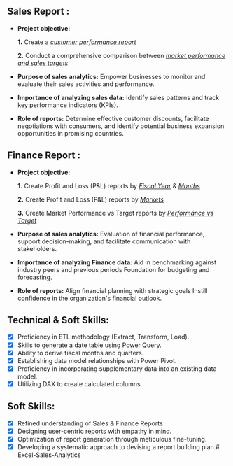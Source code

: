 ## Sales Report :


- **Project objective:** 

    **1.** Create a _[customer performance report](https://github.com/varun0906-da/Excel-Sales-Analytics/blob/main/Customer%20Performance%20Report.pdf)_ 

    **2.** Conduct a comprehensive comparison between _[market performance and sales targets](https://github.com/varun0906-da/Excel-Sales-Analytics/blob/main/Market%20Performance%20vs%20Target%20Report.pdf)_

- **Purpose of sales analytics:** Empower businesses to monitor and evaluate their sales activities and performance.

- **Importance of analyzing sales data:** Identify sales patterns and track key performance indicators (KPIs).

- **Role of reports:** Determine effective customer discounts, facilitate negotiations with consumers, and identify potential business expansion opportunities in promising countries.


## Finance Report :

- **Project objective:** 

    **1.** Create Profit and Loss (P&L) reports by _[Fiscal Year](https://github.com/varun0906-da/Excel-Sales-Analytics/blob/main/P%26L%20Statement%20by%20Fiscal%20Year.pdf)_ & _[Months](https://github.com/varun0906-da/Excel-Sales-Analytics/blob/main/P%26L%20Statement%20by%20Months.pdf)_ 

   **2.** Create Profit and Loss (P&L) reports by _[Markets](https://github.com/varun0906-da/Excel-Sales-Analytics/blob/main/P%26L%20Statement%20by%20Markets.pdf)_

  **3.** Create Market Performance vs Target reports by _[Performance vs Target](https://github.com/varun0906-da/Excel-Sales-Analytics/blob/main/Market%20Performance%20vs%20Target%20Report.pdf)_

- **Purpose of sales analytics:** Evaluation of financial performance, support decision-making, and facilitate communication with stakeholders.

- **Importance of analyzing Finance data:** Aid in benchmarking against industry peers and previous periods Foundation for budgeting and forecasting.

- **Role of reports:** Align financial planning with strategic goals Instill confidence in the organization's financial outlook.


## Technical & Soft Skills:
- [x]	Proficiency in ETL methodology (Extract, Transform, Load).
- [x]	Skills to generate a date table using Power Query.
- [x]	Ability to derive fiscal months and quarters.
- [x]	Establishing data model relationships with Power Pivot.
- [x]	Proficiency in incorporating supplementary data into an existing data model.
- [x]	Utilizing DAX to create calculated columns.

## Soft Skills:
- [x]	Refined understanding of Sales & Finance Reports
- [x]	Designing user-centric reports with empathy in mind.
- [x]	Optimization of report generation through meticulous fine-tuning.
- [x]	Developing a systematic approach to devising a report building plan.# Excel-Sales-Analytics
